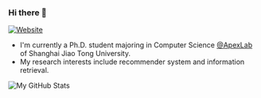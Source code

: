 ### Hi there 👋

<!--
**qinjr/qinjr** is a ✨ _special_ ✨ repository because its `README.md` (this file) appears on your GitHub profile.

Here are some ideas to get you started:

- 🔭 I’m currently working on ...
- 🌱 I’m currently learning ...
- 👯 I’m looking to collaborate on ...
- 🤔 I’m looking for help with ...
- 💬 Ask me about ...
- 📫 How to reach me: ...
- 😄 Pronouns: ...
- ⚡ Fun fact: ...
-->

[![Website](http://img.shields.io/badge/jiaruiqin.me-FF4088?style=flat-square&logo=Hugo&logoColor=white&link=https://jiaruiqin.me)](https://jiaruiqin.me)

- I'm currently a Ph.D. student majoring in Computer Science [@ApexLab](http://apex.sjtu.edu.cn/) of Shanghai Jiao Tong University.
- My research interests include recommender system and information retrieval.

![My GitHub Stats](https://github-readme-stats.vercel.app/api?username=qinjr&show_icons=true&theme=graywhite)

